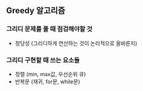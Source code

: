 ## Greedy 알고리즘

### 그리디 문제를 풀 때 점검해야할 것

- 정당성 (그리디하게 연산하는 것이 논리적으로 올바른지)

### 그리디 구현할 때 쓰는 요소들

- 정렬 (min, max값, 우선순위 큐)
- 반복문 (재귀, for문, while문)